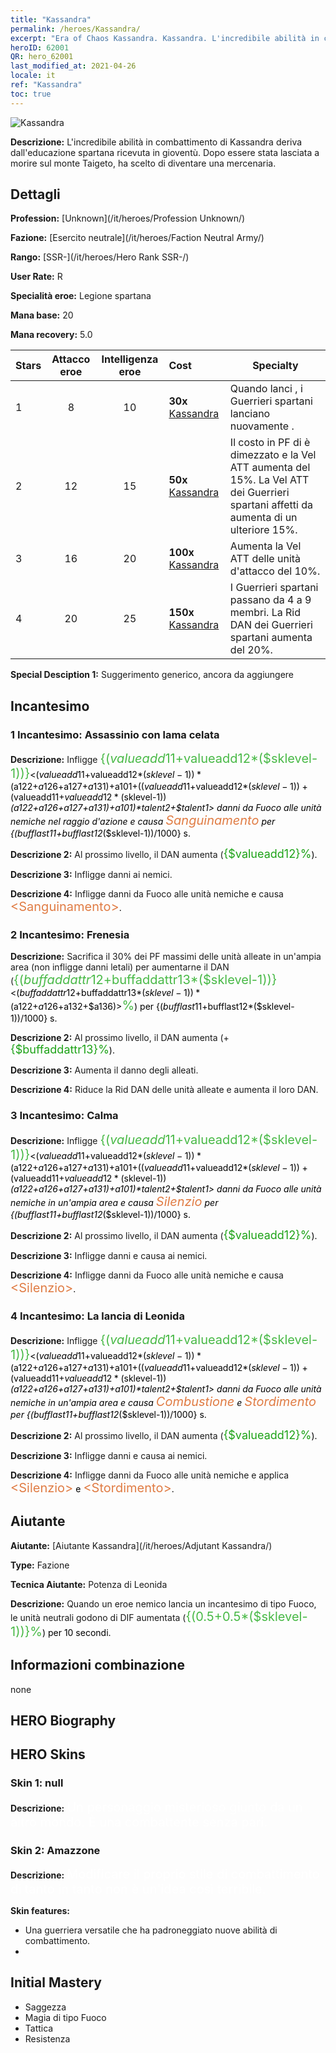 ```yaml
---
title: "Kassandra"
permalink: /heroes/Kassandra/
excerpt: "Era of Chaos Kassandra. Kassandra. L'incredibile abilità in combattimento di Kassandra deriva dall'educazione spartana ricevuta in gioventù. Dopo essere stata lasciata a morire sul monte Taigeto, ha scelto di diventare una mercenaria."
heroID: 62001
QR: hero_62001
last_modified_at: 2021-04-26
locale: it
ref: "Kassandra"
toc: true
---
```

  ![Kassandra](/images/h/h_kashandela.jpg)

 **Descrizione:** L'incredibile abilità in combattimento di Kassandra deriva dall'educazione spartana ricevuta in gioventù. Dopo essere stata lasciata a morire sul monte Taigeto, ha scelto di diventare una mercenaria.
## Dettagli
 **Profession:**  [Unknown](/it/heroes/Profession Unknown/)

 **Fazione:** [Esercito neutrale](/it/heroes/Faction Neutral Army/)

 **Rango:** [SSR-](/it/heroes/Hero Rank SSR-/)

 **User Rate:** R

 **Specialità eroe:** Legione spartana

 **Mana base:** 20

 **Mana recovery:** 5.0


  | Stars | Attacco eroe | Intelligenza eroe | Cost |     Specialty     |
  |---------|:---------------:|:---------------:|:--|--------------------|
  |    1    | 8 | 10 | **30x** [Kassandra](/ItemsIT/her_399/) | Quando lanci <Lancia di Leonida>, i Guerrieri spartani lanciano nuovamente <Pioggia di lance>. |
  |    2    | 12 | 15 | **50x** [Kassandra](/ItemsIT/her_399/) | Il costo in PF di <Frenesia> è dimezzato e la Vel ATT aumenta del 15%. La Vel ATT dei Guerrieri spartani affetti da <Frenesia> aumenta di un ulteriore 15%. |
  |    3    | 16 | 20 | **100x** [Kassandra](/ItemsIT/her_399/) | Aumenta la Vel ATT delle unità d'attacco del 10%. |
  |    4    | 20 | 25 | **150x** [Kassandra](/ItemsIT/her_399/) | I Guerrieri spartani passano da 4 a 9 membri. La Rid DAN dei Guerrieri spartani aumenta del 20%. |

 **Special Desciption 1:** Suggerimento generico, ancora da aggiungere

## Incantesimo
### 1 Incantesimo: Assassinio con lama celata
 **Descrizione:** Infligge <span style="color: #48b946;font-size:20px">{($valueadd11+$valueadd12*($sklevel-1))}</span><span style="color: black"><($valueadd11+$valueadd12*($sklevel-1))*($a122+$a126+$a127+$a131)+$a101+(($valueadd11+$valueadd12*($sklevel-1))+($valueadd11+$valueadd12*($sklevel-1))*($a122+$a126+$a127+$a131)+$a101)*$talent2+$talent1> danni da Fuoco alle unità nemiche nel raggio d'azione e causa <span style="color: #e07c44;font-size:20px">Sanguinamento</span><span style="color: black"> per {($bufflast11+$bufflast12*($sklevel-1))/1000} s.

 **Descrizione 2:** Al prossimo livello, il DAN aumenta (<span style="color: #1ca216;font-size:18px">{$valueadd12}%</span><span style="color: black">).

 **Descrizione 3:** Infligge danni ai nemici.

 **Descrizione 4:** Infligge danni da Fuoco alle unità nemiche e causa <span style="color: #e07c44;font-size:20px">&lt;Sanguinamento&gt;</span><span style="color: black">.

### 2 Incantesimo: Frenesia
 **Descrizione:** Sacrifica il 30% dei PF massimi delle unità alleate in un'ampia area (non infligge danni letali) per aumentarne il DAN (<span style="color: #48b946;font-size:20px">{($buffaddattr12+$buffaddattr13*($sklevel-1))}</span><span style="color: black"><($buffaddattr12+$buffaddattr13*($sklevel-1))*($a122+$a126+$a132+$a136)><span style="color: #48b946;font-size:20px">%</span><span style="color: black">) per {($bufflast11+$bufflast12*($sklevel-1))/1000} s.

 **Descrizione 2:** Al prossimo livello, il DAN aumenta (+<span style="color: #1ca216;font-size:18px">{$buffaddattr13}%</span><span style="color: black">).

 **Descrizione 3:**  Aumenta il danno degli alleati.

 **Descrizione 4:** Riduce la Rid DAN delle unità alleate e aumenta il loro DAN.

### 3 Incantesimo: Calma
 **Descrizione:** Infligge <span style="color: #48b946;font-size:20px">{($valueadd11+$valueadd12*($sklevel-1))}</span><span style="color: black"><($valueadd11+$valueadd12*($sklevel-1))*($a122+$a126+$a127+$a131)+$a101+(($valueadd11+$valueadd12*($sklevel-1))+($valueadd11+$valueadd12*($sklevel-1))*($a122+$a126+$a127+$a131)+$a101)*$talent2+$talent1> danni da Fuoco alle unità nemiche in un'ampia area e causa <span style="color: #e07c44;font-size:20px">Silenzio</span><span style="color: black"> per {($bufflast11+$bufflast12*($sklevel-1))/1000} s.

 **Descrizione 2:** Al prossimo livello, il DAN aumenta (<span style="color: #1ca216;font-size:18px">{$valueadd12}%</span><span style="color: black">).

 **Descrizione 3:** Infligge danni e causa <Silenzio> ai nemici.

 **Descrizione 4:** Infligge danni da Fuoco alle unità nemiche e causa <span style="color: #e07c44;font-size:20px">&lt;Silenzio&gt;</span><span style="color: black">.

### 4 Incantesimo: La lancia di Leonida
 **Descrizione:** Infligge <span style="color: #48b946;font-size:20px">{($valueadd11+$valueadd12*($sklevel-1))}</span><span style="color: black"><($valueadd11+$valueadd12*($sklevel-1))*($a122+$a126+$a127+$a131)+$a101+(($valueadd11+$valueadd12*($sklevel-1))+($valueadd11+$valueadd12*($sklevel-1))*($a122+$a126+$a127+$a131)+$a101)*$talent2+$talent1> danni da Fuoco alle unità nemiche in un'ampia area e causa <span style="color: #e07c44;font-size:20px">Combustione</span><span style="color: black"> e <span style="color: #e07c44;font-size:20px">Stordimento</span><span style="color: black"> per {($bufflast11+$bufflast12*($sklevel-1))/1000} s.

 **Descrizione 2:** Al prossimo livello, il DAN aumenta (<span style="color: #1ca216;font-size:18px">{$valueadd12}%</span><span style="color: black">).

 **Descrizione 3:** Infligge danni e causa <Stordimento> ai nemici.

 **Descrizione 4:** Infligge danni da Fuoco alle unità nemiche e applica <span style="color: #e07c44;font-size:20px">&lt;Silenzio&gt;</span><span style="color: black"> e <span style="color: #e07c44;font-size:20px">&lt;Stordimento&gt;</span><span style="color: black">.


## Aiutante

 **Aiutante:**  [Aiutante Kassandra](/it/heroes/Adjutant Kassandra/) 

 **Type:**  Fazione 

 **Tecnica Aiutante:**  Potenza di Leonida 

 **Descrizione:** Quando un eroe nemico lancia un incantesimo di tipo Fuoco, le unità neutrali godono di DIF aumentata (<span style="color: #48b946;font-size:20px">{(0.5+0.5*($sklevel-1))}%</span><span style="color: black">) per 10 secondi.

## Informazioni combinazione

  none
## HERO Biography

## HERO Skins
### Skin 1: **null**

 **Descrizione:** <span style="color: #ffffff;font-size:20px">Un personaggio misterioso giunto da un altro mondo. È una combattente senza pari.</span>


### Skin 2: **Amazzone**

 **Descrizione:** <span style="color: #ffffff;font-size:20px">Modificare il proprio stile di combattimento di tanto in tanto non è un'idea così terribile.</span>

 **Skin features:** 

   - Una guerriera versatile che ha padroneggiato nuove abilità di combattimento.
   - 


## Initial Mastery
   - Saggezza
   - Magia di tipo Fuoco
   - Tattica
   - Resistenza

